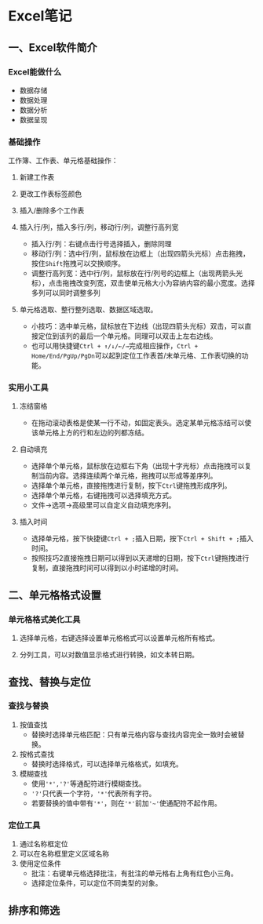 # Excel笔记

## 一、Excel软件简介

### Excel能做什么

* 数据存储
* 数据处理
* 数据分析
* 数据呈现

### 基础操作

工作簿、工作表、单元格基础操作：  

1. 新建工作表

2. 更改工作表标签颜色

3. 插入/删除多个工作表

4. 插入行/列，插入多行/列，移动行/列，调整行高列宽
    * 插入行/列：右键点击行号选择插入，删除同理  
    * 移动行/列：选中行/列，鼠标放在边框上（出现四箭头光标）点击拖拽，按住`Shift`拖拽可以交换顺序。  
    * 调整行高列宽：选中行/列，鼠标放在行/列号的边框上（出现两箭头光标），点击拖拽改变列宽，双击使单元格大小为容纳内容的最小宽度。选择多列可以同时调整多列
5. 单元格选取、整行整列选取、数据区域选取。
    * 小技巧：选中单元格，鼠标放在下边线（出现四箭头光标）双击，可以直接定位到该列的最后一个单元格。同理可以双击上左右边线。
    * 也可以用快捷键`Ctrl + ↑/↓/←/→`完成相应操作，`Ctrl + Home/End/PgUp/PgDn`可以起到定位工作表首/末单元格、工作表切换的功能。

### 实用小工具

1. 冻结窗格
    * 在拖动滚动表格是使某一行不动，如固定表头。选定某单元格冻结可以使该单元格上方的行和左边的列都冻结。

2. 自动填充
    * 选择单个单元格，鼠标放在边框右下角（出现十字光标）点击拖拽可以复制当前内容。选择连续两个单元格，拖拽可以形成等差序列。
    * 选择单个单元格，直接拖拽进行复制，按下`Ctrl`键拖拽形成序列。
    * 选择单个单元格，右键拖拽可以选择填充方式。
    * 文件->选项->高级里可以自定义自动填充序列。

3. 插入时间
    * 选择单元格，按下快捷键`Ctrl + ;`插入日期，按下`Ctrl + Shift + ;`插入时间。
    * 按照技巧2直接拖拽日期可以得到以天递增的日期，按下`Ctrl`键拖拽进行复制，直接拖拽时间可以得到以小时递增的时间。

## 二、单元格格式设置

### 单元格格式美化工具

1. 选择单元格，右键选择设置单元格格式可以设置单元格所有格式。

2. 分列工具，可以对数值显示格式进行转换，如文本转日期。

## 查找、替换与定位

### 查找与替换

1. 按值查找
    * 替换时选择单元格匹配：只有单元格内容与查找内容完全一致时会被替换。
2. 按格式查找
    * 替换时选择格式，可以选择单元格格式，如填充。
3. 模糊查找
    * 使用`'*','?'`等通配符进行模糊查找。
    * `'?'`只代表一个字符，`'*'`代表所有字符。
    * 若要替换的值中带有`'*'`，则在`'*'`前加`'~'`使通配符不起作用。

### 定位工具

1. 通过名称框定位
2. 可以在名称框里定义区域名称
3. 使用定位条件
    * 批注：右键单元格选择批注，有批注的单元格右上角有红色小三角。
    * 选择定位条件，可以定位不同类型的对象。

## 排序和筛选
